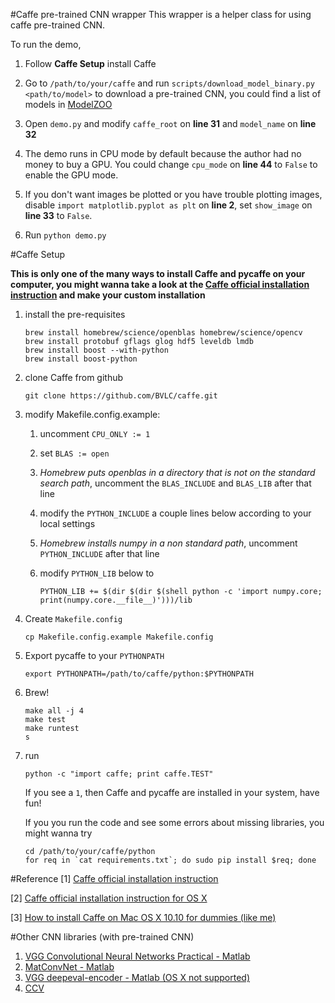 #Caffe pre-trained CNN wrapper
This wrapper is a helper class for using caffe pre-trained CNN.

To run the demo,

1. Follow **Caffe Setup** install Caffe

2. Go to `/path/to/your/caffe` and run `scripts/download_model_binary.py <path/to/model>` to download a pre-trained CNN, you could find a list of models in [ModelZOO](https://github.com/BVLC/caffe/wiki/Model-Zoo)

3. Open `demo.py` and modify `caffe_root` on **line 31** and `model_name` on **line 32**

4. The demo runs in CPU mode by default because the author had no money to buy a GPU. You could change `cpu_mode` on **line 44** to `False` to enable the GPU mode.

5. If you don't want images be plotted or you have trouble plotting images, disable `import matplotlib.pyplot as plt` on **line 2**, set `show_image` on **line 33** to `False`.

6. Run `python demo.py`

#Caffe Setup

**This is only one of the many ways to install Caffe and pycaffe on your computer, you might wanna take a look at the [Caffe official installation instruction](http://caffe.berkeleyvision.org/installation.html) and make your custom installation**

1. install the pre-requisites

    ```
    brew install homebrew/science/openblas homebrew/science/opencv
    brew install protobuf gflags glog hdf5 leveldb lmdb
    brew install boost --with-python
    brew install boost-python
    ```

2. clone Caffe from github

    ```
    git clone https://github.com/BVLC/caffe.git
    ```

3. modify Makefile.config.example:
    1. uncomment `CPU_ONLY := 1`
    2. set `BLAS := open`
    3. *Homebrew puts openblas in a directory that is not on the standard search path*, uncomment the `BLAS_INCLUDE` and `BLAS_LIB` after that line
    4. modify the `PYTHON_INCLUDE` a couple lines below according to your local settings
    5. *Homebrew installs numpy in a non standard path*, uncomment `PYTHON_INCLUDE` after that line
    6. modify `PYTHON_LIB` below to

        ```
        PYTHON_LIB += $(dir $(dir $(shell python -c 'import numpy.core; print(numpy.core.__file__)')))/lib
        ```
        
4. Create `Makefile.config`

    ```
    cp Makefile.config.example Makefile.config
    ```
    
5. Export pycaffe to your `PYTHONPATH`

    ```
    export PYTHONPATH=/path/to/caffe/python:$PYTHONPATH
    ```
    
6. Brew!

    ```
    make all -j 4
    make test
    make runtest
    s
    ```

7. run

    ```
    python -c "import caffe; print caffe.TEST"
    ```

    If you see a `1`, then Caffe and pycaffe are installed in your system, have fun!
    
    If you you run the code and see some errors about missing libraries, you might wanna try
    
    ```
    cd /path/to/your/caffe/python
    for req in `cat requirements.txt`; do sudo pip install $req; done
    ```

#Reference
[1] [Caffe official installation instruction](http://caffe.berkeleyvision.org/installation.html)

[2] [Caffe official installation instruction for OS X](http://caffe.berkeleyvision.org/install_osx.html)

[3] [How to install Caffe on Mac OS X 10.10 for dummies (like me)](http://hoondy.com/2015/04/03/how-to-install-caffe-on-mac-os-x-10-10-for-dummies-like-me/)

#Other CNN libraries (with pre-trained CNN)
1. [VGG Convolutional Neural Networks Practical - Matlab](http://www.robots.ox.ac.uk/~vgg/practicals/cnn/)
2. [MatConvNet - Matlab](http://www.vlfeat.org/matconvnet/pretrained/#imagenet-ilsvrc-classification)
3. [VGG deepeval-encoder - Matlab (OS X not supported)](http://www.robots.ox.ac.uk/~vgg/software/deep_eval/)
4. [CCV](http://libccv.org/doc/doc-convnet/)
